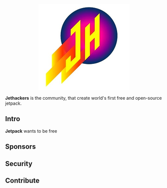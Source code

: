 <p align="center">
  <img src="https://github.com/Jethackers/Jethackers/blob/master/logosmall.jpg">
</p>

**Jethackers** is the community, that create world's first free and open-source jetpack.

## Intro

**Jetpack** wants to be free 

## Sponsors

<!--lint ignore no-html maximum-line-length-->

## Security



## Contribute



[logo]: https://github.com/Jethackers/Jethackers/blob/master/logosmall.jpg

